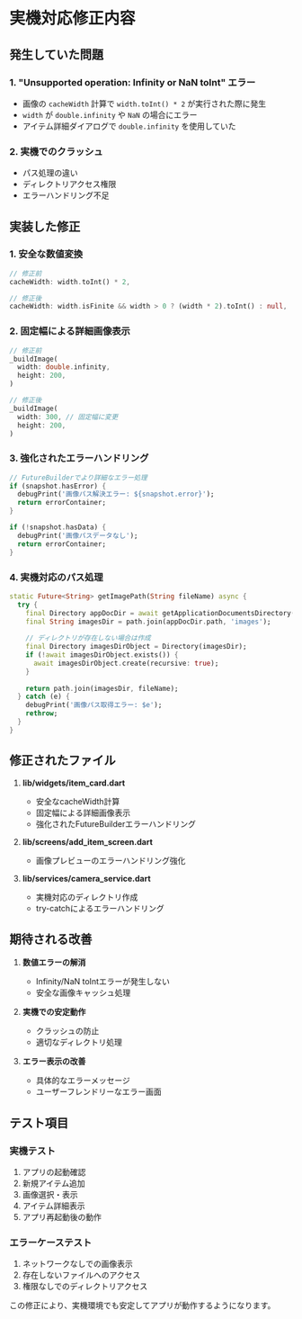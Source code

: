 # 実機対応修正内容

## 発生していた問題

### 1. "Unsupported operation: Infinity or NaN toInt" エラー
- 画像の `cacheWidth` 計算で `width.toInt() * 2` が実行された際に発生
- `width` が `double.infinity` や `NaN` の場合にエラー
- アイテム詳細ダイアログで `double.infinity` を使用していた

### 2. 実機でのクラッシュ
- パス処理の違い
- ディレクトリアクセス権限
- エラーハンドリング不足

## 実装した修正

### 1. 安全な数値変換
```dart
// 修正前
cacheWidth: width.toInt() * 2,

// 修正後
cacheWidth: width.isFinite && width > 0 ? (width * 2).toInt() : null,
```

### 2. 固定幅による詳細画像表示
```dart
// 修正前
_buildImage(
  width: double.infinity,
  height: 200,
)

// 修正後
_buildImage(
  width: 300, // 固定幅に変更
  height: 200,
)
```

### 3. 強化されたエラーハンドリング
```dart
// FutureBuilderでより詳細なエラー処理
if (snapshot.hasError) {
  debugPrint('画像パス解決エラー: ${snapshot.error}');
  return errorContainer;
}

if (!snapshot.hasData) {
  debugPrint('画像パスデータなし');
  return errorContainer;
}
```

### 4. 実機対応のパス処理
```dart
static Future<String> getImagePath(String fileName) async {
  try {
    final Directory appDocDir = await getApplicationDocumentsDirectory();
    final String imagesDir = path.join(appDocDir.path, 'images');
    
    // ディレクトリが存在しない場合は作成
    final Directory imagesDirObject = Directory(imagesDir);
    if (!await imagesDirObject.exists()) {
      await imagesDirObject.create(recursive: true);
    }
    
    return path.join(imagesDir, fileName);
  } catch (e) {
    debugPrint('画像パス取得エラー: $e');
    rethrow;
  }
}
```

## 修正されたファイル

1. **lib/widgets/item_card.dart**
   - 安全なcacheWidth計算
   - 固定幅による詳細画像表示
   - 強化されたFutureBuilderエラーハンドリング

2. **lib/screens/add_item_screen.dart**
   - 画像プレビューのエラーハンドリング強化

3. **lib/services/camera_service.dart**
   - 実機対応のディレクトリ作成
   - try-catchによるエラーハンドリング

## 期待される改善

1. **数値エラーの解消**
   - Infinity/NaN toIntエラーが発生しない
   - 安全な画像キャッシュ処理

2. **実機での安定動作**
   - クラッシュの防止
   - 適切なディレクトリ処理

3. **エラー表示の改善**
   - 具体的なエラーメッセージ
   - ユーザーフレンドリーなエラー画面

## テスト項目

### 実機テスト
1. アプリの起動確認
2. 新規アイテム追加
3. 画像選択・表示
4. アイテム詳細表示
5. アプリ再起動後の動作

### エラーケーステスト
1. ネットワークなしでの画像表示
2. 存在しないファイルへのアクセス
3. 権限なしでのディレクトリアクセス

この修正により、実機環境でも安定してアプリが動作するようになります。
